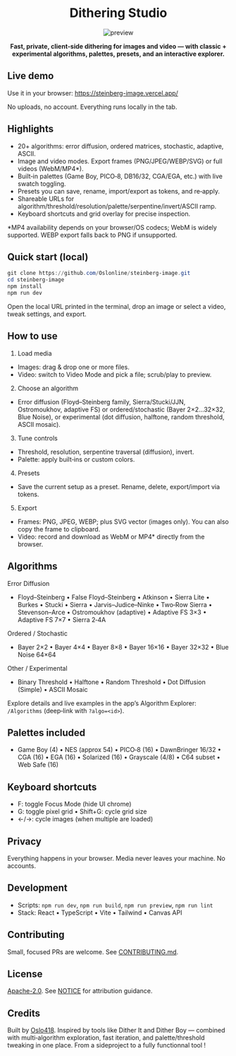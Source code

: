 <div align="center">
  <h1>Dithering Studio</h1>
  <img src="https://i.imgur.com/sauiEx8.png" alt="preview" />
  <p><strong>Fast, private, client‑side dithering for images and video — with classic + experimental algorithms, palettes, presets, and an interactive explorer.</strong></p>
</div>

## Live demo

Use it in your browser: https://steinberg-image.vercel.app/

No uploads, no account. Everything runs locally in the tab.

## Highlights

- 20+ algorithms: error diffusion, ordered matrices, stochastic, adaptive, ASCII.
- Image and video modes. Export frames (PNG/JPEG/WEBP/SVG) or full videos (WebM/MP4\*).
- Built‑in palettes (Game Boy, PICO‑8, DB16/32, CGA/EGA, etc.) with live swatch toggling.
- Presets you can save, rename, import/export as tokens, and re‑apply.
- Shareable URLs for algorithm/threshold/resolution/palette/serpentine/invert/ASCII ramp.
- Keyboard shortcuts and grid overlay for precise inspection.

\*MP4 availability depends on your browser/OS codecs; WebM is widely supported. WEBP export falls back to PNG if unsupported.

## Quick start (local)

```powershell
git clone https://github.com/Oslonline/steinberg-image.git
cd steinberg-image
npm install
npm run dev
```

Open the local URL printed in the terminal, drop an image or select a video, tweak settings, and export.

## How to use

1. Load media

- Images: drag & drop one or more files.
- Video: switch to Video Mode and pick a file; scrub/play to preview.

2. Choose an algorithm

- Error diffusion (Floyd–Steinberg family, Sierra/Stucki/JJN, Ostromoukhov, adaptive FS) or ordered/stochastic (Bayer 2×2…32×32, Blue Noise), or experimental (dot diffusion, halftone, random threshold, ASCII mosaic).

3. Tune controls

- Threshold, resolution, serpentine traversal (diffusion), invert.
- Palette: apply built‑ins or custom colors.

4. Presets

- Save the current setup as a preset. Rename, delete, export/import via tokens.

5. Export

- Frames: PNG, JPEG, WEBP; plus SVG vector (images only). You can also copy the frame to clipboard.
- Video: record and download as WebM or MP4\* directly from the browser.

## Algorithms

Error Diffusion

- Floyd–Steinberg • False Floyd–Steinberg • Atkinson • Sierra Lite • Burkes • Stucki • Sierra • Jarvis–Judice–Ninke • Two‑Row Sierra • Stevenson–Arce • Ostromoukhov (adaptive) • Adaptive FS 3×3 • Adaptive FS 7×7 • Sierra 2‑4A

Ordered / Stochastic

- Bayer 2×2 • Bayer 4×4 • Bayer 8×8 • Bayer 16×16 • Bayer 32×32 • Blue Noise 64×64

Other / Experimental

- Binary Threshold • Halftone • Random Threshold • Dot Diffusion (Simple) • ASCII Mosaic

Explore details and live examples in the app’s Algorithm Explorer: `/Algorithms` (deep‑link with `?algo=<id>`).

## Palettes included

- Game Boy (4) • NES (approx 54) • PICO‑8 (16) • DawnBringer 16/32 • CGA (16) • EGA (16) • Solarized (16) • Grayscale (4/8) • C64 subset • Web Safe (16)

## Keyboard shortcuts

- F: toggle Focus Mode (hide UI chrome)
- G: toggle pixel grid • Shift+G: cycle grid size
- ←/→: cycle images (when multiple are loaded)

## Privacy

Everything happens in your browser. Media never leaves your machine. No accounts.

## Development

- Scripts: `npm run dev`, `npm run build`, `npm run preview`, `npm run lint`
- Stack: React • TypeScript • Vite • Tailwind • Canvas API

## Contributing

Small, focused PRs are welcome. See [CONTRIBUTING.md](./CONTRIBUTING.md).

## License

[Apache-2.0](./LICENSE). See [NOTICE](./NOTICE) for attribution guidance.

## Credits

Built by [Oslo418](https://oslo418.com). Inspired by tools like Dither It and Dither Boy — combined with multi‑algorithm exploration, fast iteration, and palette/threshold tweaking in one place. From a sideproject to a fully functionnal tool !
